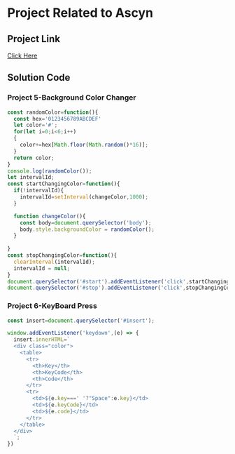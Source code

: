 # Project Related to Ascyn 

## Project Link
[Click Here](https://stackblitz.com/edit/dom-project-chaiaurcode?file=index.html)

## Solution Code


### Project 5-Background Color Changer

```javascript
const randomColor=function(){
  const hex='0123456789ABCDEF'
  let color='#';
  for(let i=0;i<6;i++)
  {
    color+=hex[Math.floor(Math.random()*16)];
  }
  return color;
}
console.log(randomColor());
let intervalId;
const startChangingColor=function(){
  if(!intervalId){
    intervalId=setInterval(changeColor,1000);
  }

  function changeColor(){
    const body=document.querySelector('body');
    body.style.backgroundColor = randomColor();
  }
  
}
const stopChangingColor=function(){
  clearInterval(intervalId);
  intervalId = null;
}
document.querySelector('#start').addEventListener('click',startChangingColor);
document.querySelector('#stop').addEventListener('click',stopChangingColor);
```

### Project 6-KeyBoard Press

```javascript
const insert=document.querySelector('#insert');

window.addEventListener('keydown',(e) => {
  insert.innerHTML=`
  <div class="color">
    <table>
      <tr>
        <th>Key</th>
        <th>KeyCode</th>
        <th>Code</th>
      </tr>
      <tr>
        <td>${e.key===' '?"Space":e.key}</td>
        <td>${e.keyCode}</td>
        <td>${e.code}</td>
      </tr>
    </table>
  </div>
  `;
})
```